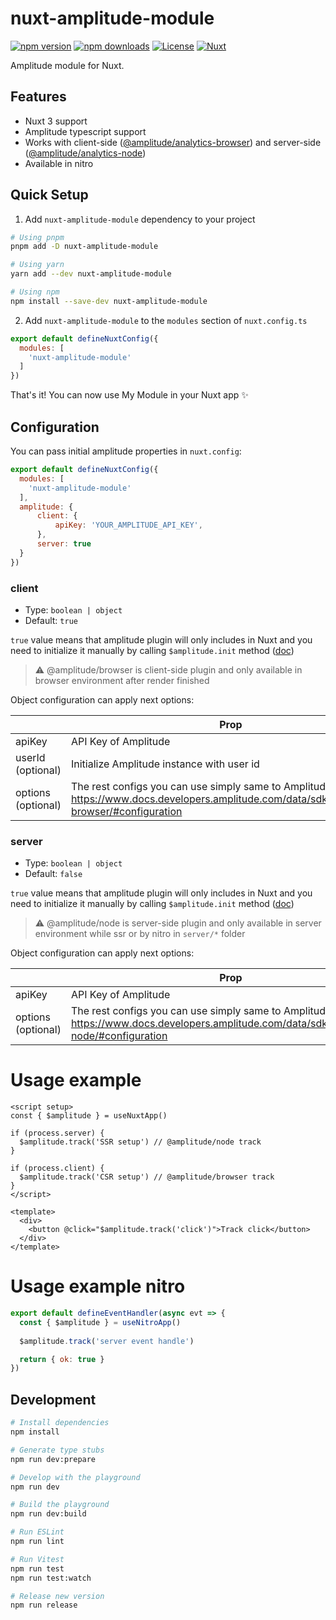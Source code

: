 <!--
Get your module up and running quickly.

Find and replace all on all files (CMD+SHIFT+F):
- Name: My Module
- Package name: nuxt-amplitude-module
- Description: My new Nuxt module
-->

# nuxt-amplitude-module

[![npm version][npm-version-src]][npm-version-href]
[![npm downloads][npm-downloads-src]][npm-downloads-href]
[![License][license-src]][license-href]
[![Nuxt][nuxt-src]][nuxt-href]

Amplitude module for Nuxt.

<!-- - [✨ &nbsp;Release Notes](/CHANGELOG.md) -->
<!-- - [🏀 Online playground](https://stackblitz.com/github/your-org/nuxt-amplitude-module?file=playground%2Fapp.vue) -->
<!-- - [📖 &nbsp;Documentation](https://example.com) -->

## Features

<!-- Highlight some of the features your module provide here -->
- Nuxt 3 support
- Amplitude typescript support
- Works with client-side ([@amplitude/analytics-browser](https://www.docs.developers.amplitude.com/data/sdks/typescript-browser/)) and server-side ([@amplitude/analytics-node](https://www.docs.developers.amplitude.com/data/sdks/typescript-node/))
- Available in nitro

## Quick Setup

1. Add `nuxt-amplitude-module` dependency to your project

```bash
# Using pnpm
pnpm add -D nuxt-amplitude-module

# Using yarn
yarn add --dev nuxt-amplitude-module

# Using npm
npm install --save-dev nuxt-amplitude-module
```

2. Add `nuxt-amplitude-module` to the `modules` section of `nuxt.config.ts`

```js
export default defineNuxtConfig({
  modules: [
    'nuxt-amplitude-module'
  ]
})
```

That's it! You can now use My Module in your Nuxt app ✨

## Configuration

You can pass initial amplitude properties in `nuxt.config`:

```js
export default defineNuxtConfig({
  modules: [
    'nuxt-amplitude-module'
  ],
  amplitude: {
      client: {
          apiKey: 'YOUR_AMPLITUDE_API_KEY',
      },
      server: true
  }
})
```

### client
 - Type: `boolean | object`
 - Default: `true`

`true` value means that amplitude plugin will only includes in Nuxt and you need to initialize it manually by calling `$amplitude.init` method ([doc](https://www.docs.developers.amplitude.com/data/sdks/typescript-browser/#initialize-the-sdk))

> ⚠️ @amplitude/browser is client-side plugin and only available in browser environment after render finished

Object configuration can apply next options: 

|                    | Prop                                                                                                                                                |
|--------------------|-----------------------------------------------------------------------------------------------------------------------------------------------------|
| apiKey             | API Key of Amplitude                                                                                                                                |
| userId (optional)  | Initialize Amplitude instance with user id                                                                                                          |
| options (optional) | The rest configs you can use simply same to Amplitude-Browser https://www.docs.developers.amplitude.com/data/sdks/typescript-browser/#configuration |


### server
- Type: `boolean | object`
- Default: `false`

`true` value means that amplitude plugin will only includes in Nuxt and you need to initialize it manually by calling `$amplitude.init` method ([doc](https://www.docs.developers.amplitude.com/data/sdks/typescript-node/#initialize-the-sdk))

> ⚠️ @amplitude/node is server-side plugin and only available in server environment while ssr or by nitro in `server/*` folder

Object configuration can apply next options:

|                    | Prop                                                                                                                                          |
|--------------------|-----------------------------------------------------------------------------------------------------------------------------------------------|
| apiKey             | API Key of Amplitude                                                                                                                          |
| options (optional) | The rest configs you can use simply same to Amplitude-Node https://www.docs.developers.amplitude.com/data/sdks/typescript-node/#configuration |

# Usage example

```vue
<script setup>
const { $amplitude } = useNuxtApp()

if (process.server) {
  $amplitude.track('SSR setup') // @amplitude/node track
}

if (process.client) {
  $amplitude.track('CSR setup') // @amplitude/browser track
}
</script>

<template>
  <div>
    <button @click="$amplitude.track('click')">Track click</button>
  </div>
</template>
```

# Usage example nitro

```js
export default defineEventHandler(async evt => {
  const { $amplitude } = useNitroApp()
  
  $amplitude.track('server event handle')

  return { ok: true }
})
```

## Development

```bash
# Install dependencies
npm install

# Generate type stubs
npm run dev:prepare

# Develop with the playground
npm run dev

# Build the playground
npm run dev:build

# Run ESLint
npm run lint

# Run Vitest
npm run test
npm run test:watch

# Release new version
npm run release
```

<!-- Badges -->
[npm-version-src]: https://img.shields.io/npm/v/nuxt-amplitude-module/latest.svg?style=flat&colorA=18181B&colorB=28CF8D
[npm-version-href]: https://npmjs.com/package/nuxt-amplitude-module

[npm-downloads-src]: https://img.shields.io/npm/dm/nuxt-amplitude-module.svg?style=flat&colorA=18181B&colorB=28CF8D
[npm-downloads-href]: https://npmjs.com/package/nuxt-amplitude-module

[license-src]: https://img.shields.io/npm/l/nuxt-amplitude-module.svg?style=flat&colorA=18181B&colorB=28CF8D
[license-href]: https://npmjs.com/package/nuxt-amplitude-module

[nuxt-src]: https://img.shields.io/badge/Nuxt-18181B?logo=nuxt.js
[nuxt-href]: https://nuxt.com
